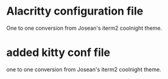 # Alacritty configuration file
One to one conversion from Josean's iterm2 coolnight theme.

# added kitty conf file
one to one conversion from Josean's iterm2 coolnight theme.
